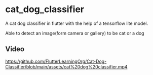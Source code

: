 # cat_dog_classifier

A cat dog classifier in flutter with the help of a tensorflow lite model. 

Able to detect an image(form camera or gallery) to be cat or a dog 

## Video
https://github.com/FlutterLearningOrg/Cat-Dog-Classifier/blob/main/assets/cat%20dog%20classifier.mp4
